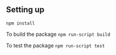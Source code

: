 # 

## Setting up
`npm install`

To build the package
`npm run-script build`

To test the package
`npm run-script test`